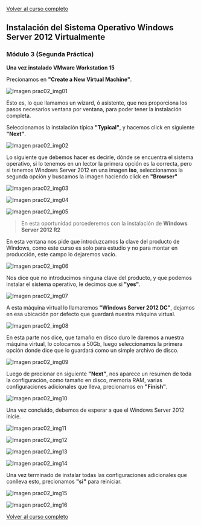 [Volver al curso completo](https://github.com/garyDav/Blogs/blob/master/WindowsServer2012/teoria.md)

## Instalación del Sistema Operativo Windows Server 2012 Virtualmente

### Módulo 3 (Segunda Práctica)

__Una vez instalado VMware Workstation 15__

Precionamos en __"Create a New Virtual Machine"__.

![Imagen prac02_img01](https://github.com/garyDav/Blogs/blob/master/WindowsServer2012/img/prac02_img01.png)

Esto es, lo que llamamos un wizard, ó asistente, que nos proporciona los pasos necesarios ventana por ventana, para poder tener la instalación completa.

Seleccionamos la instalación típica __"Typical"__, y hacemos click en siguiente __"Next"__.

![Imagen prac02_img02](https://github.com/garyDav/Blogs/blob/master/WindowsServer2012/img/prac02_img02.png)

Lo siguiente que debemos hacer es decirle, dónde se encuentra el sistema operativo, si lo tenemos en un lector la primera opción es la correcta, pero si tenemos Windows Server 2012 en una imagen __iso__, seleccionamos la segunda opción y buscamos la imagen haciendo click en __"Browser"__

![Imagen prac02_img03](https://github.com/garyDav/Blogs/blob/master/WindowsServer2012/img/prac02_img03.png)

![Imagen prac02_img04](https://github.com/garyDav/Blogs/blob/master/WindowsServer2012/img/prac02_img04.png)

![Imagen prac02_img05](https://github.com/garyDav/Blogs/blob/master/WindowsServer2012/img/prac02_img05.png)

>En esta oportunidad porcederemos con la instalación de __Windows Server 2012 R2__

En esta ventana nos pide que introduzcamos la clave del producto de Windows, como este curso es solo para estudio y no para montar en producción, este campo lo dejaremos vacío.

![Imagen prac02_img06](https://github.com/garyDav/Blogs/blob/master/WindowsServer2012/img/prac02_img06.png)

Nos dice que no introducimos ninguna clave del producto, y que podemos instalar el sistema operativo, le decimos que si __"yes"__.

![Imagen prac02_img07](https://github.com/garyDav/Blogs/blob/master/WindowsServer2012/img/prac02_img07.png)

A esta máquina virtual lo llamaremos __"Windows Server 2012 DC"__, dejamos en esa ubicación por defecto que guardará nuestra máquina virtual.

![Imagen prac02_img08](https://github.com/garyDav/Blogs/blob/master/WindowsServer2012/img/prac02_img08.png)

En esta parte nos dice, que tamaño en disco duro le daremos a nuestra máquina virtual, lo colocamos a 50Gb, luego seleccionamos la primera opción donde dice que lo guardará como un simple archivo de disco.

![Imagen prac02_img09](https://github.com/garyDav/Blogs/blob/master/WindowsServer2012/img/prac02_img09.png)

Luego de precionar en siguiente __"Next"__, nos aparece un resumen de toda la configuración, como tamaño en disco, memoria RAM, varias configuraciones adicionales que lleva, precionamos en __"Finish"__.

![Imagen prac02_img10](https://github.com/garyDav/Blogs/blob/master/WindowsServer2012/img/prac02_img10.png)

Una vez concluido, debemos de esperar a que el Windows Server 2012 inicie.

![Imagen prac02_img11](https://github.com/garyDav/Blogs/blob/master/WindowsServer2012/img/prac02_img11.png)

![Imagen prac02_img12](https://github.com/garyDav/Blogs/blob/master/WindowsServer2012/img/prac02_img12.png)

![Imagen prac02_img13](https://github.com/garyDav/Blogs/blob/master/WindowsServer2012/img/prac02_img13.png)

![Imagen prac02_img14](https://github.com/garyDav/Blogs/blob/master/WindowsServer2012/img/prac02_img14.png)

Una vez terminado de instalar todas las configuraciones adicionales que conlleva esto, precionamos __"si"__ para reiniciar.

![Imagen prac02_img15](https://github.com/garyDav/Blogs/blob/master/WindowsServer2012/img/prac02_img15.png)

![Imagen prac02_img16](https://github.com/garyDav/Blogs/blob/master/WindowsServer2012/img/prac02_img16.png)

[Volver al curso completo](https://github.com/garyDav/Blogs/blob/master/WindowsServer2012/teoria.md)
